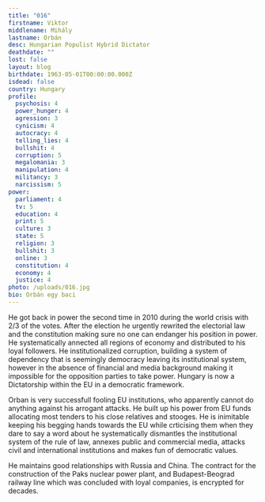 ```yaml
---
title: "016"
firstname: Viktor
middlename: Mihály
lastname: Orbán
desc: Hungarian Populist Hybrid Dictator
deathdate: ""
lost: false
layout: blog
birthdate: 1963-05-01T00:00:00.000Z
isdead: false
country: Hungary
profile:
  psychosis: 4
  power_hunger: 4
  agression: 3
  cynicism: 4
  autocracy: 4
  telling_lies: 4
  bullshit: 4
  corruption: 5
  megalomania: 3
  manipulation: 4
  militancy: 3
  narcissism: 5
power:
  parliament: 4
  tv: 5
  education: 4
  print: 5
  culture: 3
  state: 5
  religion: 3
  bullshit: 3
  online: 3
  constitution: 4
  economy: 4
  justice: 4
photo: /uploads/016.jpg
bio: Orbán egy baci
---
```

He got back in power the second time in 2010 during the world crisis with 2/3 of the votes. After the election he urgently rewrited the electorial law and the constitution making sure no one can endanger his position in power. He systematically annected all regions of economy and distributed to his loyal followers. He institutionalized corruption, building a system of dependency that is seemingly democracy leaving its institutional system, however in the absence of financial and media background making it impossible for the opposition parties to take power. Hungary is now a Dictatorship within the EU in a democratic framework.

Orban is very successfull fooling EU institutions, who apparently cannot do anything against his arrogant attacks. He built up his power from EU funds allocating most tenders to his close relatives and stooges. He is inimitable keeping his begging hands towards the EU while crticising them when they dare to say a word about he systematically dismantles the institutional system of the rule of law, annexes public and commercial media, attacks civil and international institutions and makes fun of democratic values.

He maintains good relationships with Russia and China. The contract for the construction of the Paks nuclear power plant, and Budapest-Beograd railway line which was concluded with loyal companies, is encrypted for decades.
